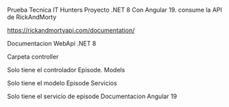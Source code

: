  Prueba Tecnica IT Hunters Proyecto .NET 8 Con Angular 19. consume la API de RickAndMorty

https://rickandmortyapi.com/documentation/

Documentacion WebApi .NET 8

Carpeta controller

Solo tiene el controlador Episode.
Models

Solo tiene el modelo Episode
Servicios

Solo tiene el servicio de episode
Documentacion Angular 19

